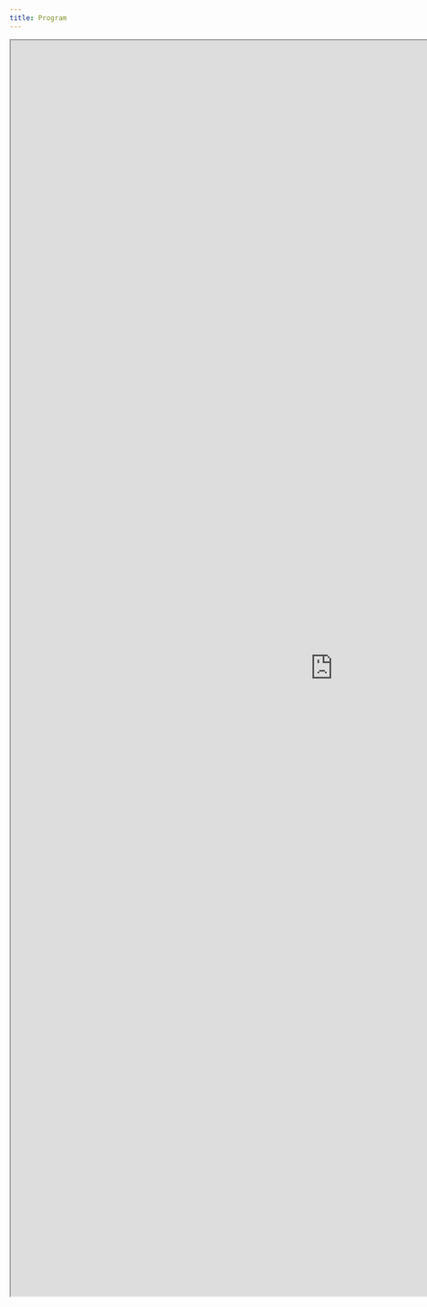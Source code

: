 ```yaml
---
title: Program
---
```


<iframe src="https://docs.google.com/spreadsheets/d/e/2PACX-1vRvTUG4EXAlr9r3LxsH-lPRavEbGHblWbMmtSsJ4UBaPOaZPW98dzzRVYYKWbglzCoBv9P13rGdlphZ/pubhtml?widget=true&amp;headers=false" scrolling="no" width="1130" height="2200" ></iframe>

<!-- <object data="/assets/test.pdf" width="1000" height="1000" type='application/pdf'></object> -->
